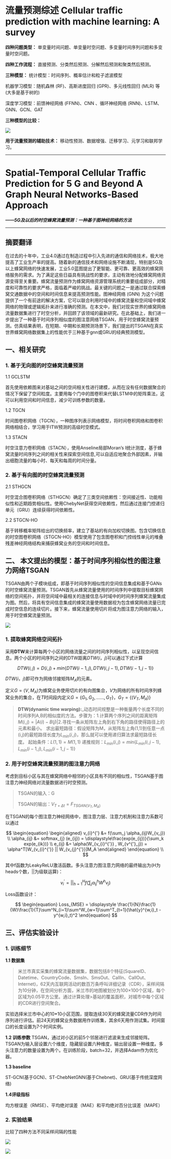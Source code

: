 # 流量预测综述 Cellular traffic prediction with machine learning: A survey

**四种问题类型：** 单变量时间问题、单变量时空问题、多变量时间序列问题和多变量时空问题。

**四种工作流程：** 直接预测、分类然后预测、分解然后预测和聚类然后预测。

**三种模型：** 
统计模型：时间序列、概率估计和粒子滤波模型

机器学习模型：随机森林 (RF)、高斯进度回归 (GPR)、多元线性回归 (MLR) 等(大多是基于树的)

深度学习模型：前馈神经网络 (FFNN)、CNN 、循环神经网络 (RNN)、LSTM、GNN、GCN、GAT


**三种模型的比较：**

![](image/20230815165717.png)

**用于流量预测的辅助技术：** 移动性预测、数据增强、迁移学习、元学习和联邦学习。

------------------------

# Spatial-Temporal Cellular Traffic Prediction for 5 G and Beyond A Graph Neural Networks-Based Approach

***——5G及以后的时空蜂窝流量预测：一种基于图神经网络的方法***

-----------------------

## 摘要翻译

在过去的十年中，工业4.0通过在制造过程中引入先进的通信和网络技术，极大地提高了工业生产率的提高。随着新的通信技术和网络设施不断涌现，特别是5G及以上蜂窝网络的快速发展，工业5.0蓝图提出了更智能、更可靠、更高效的蜂窝网络服务的需求。为了满足这些日益具有挑战性的要求，主动有效地分配蜂窝网络资源变得至关重要。蜂窝流量预测作为蜂窝网络资源管理系统的重要组成部分，对精度和可靠性的要求严格，面临着严峻的挑战。最关键的问题之一是通过联合探索蜂窝交通数据中的空间和时间信息来提高预测性能。图神经网络 (GNN) 为这个问题提供了一个有前途的解决方案，它可以联合利用时域中的蜂窝流量和空间域中蜂窝网络的物理或逻辑拓扑来进行准确的预测。在本文中，我们对现实世界的蜂窝网络流量数据集进行了时空分析，并回顾了该领域的最新研究。在此基础上，我们进一步提出了一种基于时间序列相似度的图注意网络TSGAN，用于时空蜂窝流量预测。仿真结果表明，在短期、中期和长期预测场景下，我们提出的TSGAN在真实世界蜂窝网络数据集上的性能优于三种基于gnn或GRU的经典预测模型。

## 一、相关研究

### 1. 基于无向图的时空蜂窝流量预测

1.1 GCLSTM

首先使用依赖图来对基站之间的空间相关性进行建模，从而在没有任何数据聚合的情况下保留了空间粒度。主要用每个门中的图卷积来代替LSTM中的矩阵乘法，这可以利用空间和时间信息，减少可训练参数的数量。

1.2 TGCN

时间图卷积网络（TGCN），一种图序列表示网络模型，将时间卷积网络和图卷积网络相结合，学习用于ITW预测的高级时空模式。

1.3 STACN

时空注意力卷积网络（STACN），使用Anseline局部Moran’s I统计测度，基于蜂窝流量时间序列之间的相关性来探索空间信息,可以自适应地聚合外部因素，并输出细胞流量的每小时、每天和每周的时间分量。

### 2. 基于有向图的时空蜂窝流量预测

2.1 STHGCN

时空混合图卷积网络（STHGCN）确定了三类空间依赖性：空间接近性、功能相似性和近期趋势相似性。使用ChebyNet获得空间依赖性，然后通过连接门控递归单元（GRU）连续获得时间依赖性。

2.2 STGCN-HO

基于转移概率矩阵给出的切换频率，建立了基站的有向加权切换图。包含切换信息的时空图卷积网络（STGCN-HO）模型使用了包含图卷积和门控线性单元的堆叠残差神经网络结构来捕获蜂窝业务的空间和时间信息。

## 二、 本文提出的模型：基于时间序列相似性的图注意力网络TSGAN

TSGAN由两个子模块组成，即基于时间序列相似性的空间信息集成和基于GANs的时空蜂窝流量预测。TSGAN首先从蜂窝流量使用的时间序列中提取目标蜂窝网络的空间拓扑，并将空间域中最相关的连接信息与时域中的时间序列蜂窝流量集成为图。然后，将具有空间信息集成的蜂窝流量使用数据视为包含蜂窝网络流量已完成时空信息的连续切片。接下来，蜂窝流量使用切片将成为图注意力网络的输入，用于时空蜂窝流量预测。

![](image/20230813105329.png)

### 1. 提取蜂窝网络空间拓扑

采用**DTW**来计算每两个小区的网络流量之间的时间序列相似性，以呈现空间信息。两个小区的时间序列之间的DTW距离$DTW(i，j)$可以通过下式计算

$$
    \begin{equation}
        DTW(i,j) = D(i,j) + min\{DTW(i-1,j),DTW(i,j-1),DTW(i-1,j-1)\}
    \end{equation}
$$

$DTW(i，j)$即可作为网络邻接矩阵$M_A$的元素。

定义$G = {(V,M_A)}$为蜂窝业务使用切片的有向图集合，$V$为网络的所有时间序列蜂窝业务的集合，在$T$时间段内定义$G = \{G_1,G_2,……,G_T\}$，$G_T = \{(V_T,M_A)\}$

> **DTW(dynamic time warping):**_动态时间规整是一种衡量两个长度不同的时间序列A,B的相似度的方法。步骤为：1.计算两个序列之间的距离矩阵$M(i,j)=|A(i)-B(j)|$2.寻找一条从矩阵左上角到右下角的路径使得路径上的元素和最小。
>求出最短路径：假设矩阵为M，从矩阵左上角(1,1)到任意一点(i,j)的最短路径长度为$L_{min}(i,j)$，那么就可以使用递归算法求最短路径长度。
>起始条件：$L(1,1)=M(1,1)$
>递推规则：$L_{min}(i,j)=min\{L_{min}(i,j-1),L_{min}(i-1,j),L_{min}(i-1,j-1)\}$

### 2. 用于时空蜂窝流量预测的图注意力网络

考虑到目标小区与其在蜂窝网络中相邻的小区具有不同的相似性，TSGAN基于图注意力神经网络对流量数据进行时空预测。

>TSGAN的输入：G
>
>TSGAN的输出：$V_{T+\Delta t} = F_{TSGAN({V_T,M_A})}$

在TSGAN的每个图注意力神经网络中，图注意力层、注意力机制和注意力系数可以通过

$$
    \begin{equation}
        \begin{aligned}
            v_{i}^{'} &= f(\sum_j \alpha_{ij}W_{v_j}) \\
            \alpha_{ij} &= softmax_{j} (e_{ij}) = \displaystyle\frac{exp(e_{ij})}{\sum_k exp(e_{ik})} \\
            e_{ij} &= \alpha(W_{v_{i}^{'}} , W_{v^{'}_j}) = \alpha^T[W_{v_{i}^{'}} || W_{v_{j}^{'}}]M_A 
        \end{aligned}
    \end{equation} \\
$$

其中f函数为LeakyReLU激活函数。多头注意力图注意力网络的最终输出为(H为heads个数，||为级联运算)：

$$
    \begin{equation}
    v^{'}_{i} = ||^{H}_{h=1}f(\sum_{j}\alpha^{h}_{ij}W^{h}v_{j})
    \end{equation}
$$

Loss函数设计：

$$
    \begin{equation}
        Loss_{MSE} = \displaystyle \frac{1}{N}\frac{1}{W}\frac{1}{T}\sum^N_{i=1}\sum^W_{w=1}\sum^T_{t=1}(\hat{y}^{w,i}_t - y^{w,i}_t)^2
    \end{equation}
$$

## 三、评估实验设计

### 1. 训练细节

**1.1 数据集**

>米兰市真实采集的蜂窝流量数据集，数据包括8个特征(SquareID、Datetime、CountryCode、SmsIn、SmsOut、CallIn、CallOut、Internet)，62天内互联网活动的数百万条呼叫详细记录（CDR），采样间隔为10分钟，在空间分析方面，米兰市的地图被划分为100×100个区域，每个区域为0.05平方公里。通过计算处理>基站的覆盖面积，对城市中每个区域的CDR进行空间聚合。

实验选择米兰市中心的10*10小区范围，提取连续30天的蜂窝流量CDR作为时间序列进行评估。前24天的蜂窝业务数据用作训练集，其余6天用作测试集。时间窗口的长度设置为7个时间实例。

**1.2 训练参数**
TSGAN，通过对小区的前5个邻居进行滤波来生成邻接矩阵。TSGAN为输入层设置六个维度，隐藏层设置六种维度，输出层设置一种维度。多头注意力的数量设置为两个。在训练阶段，batch=32，并选择Adam作为优化器。

**1.3 baseline**

ST-GCN(基于GCN)、ST-ChebNetGNN(基于Chebnet)、GRU(基于传统深度网络)

**1.4评级指标**

均方根误差（RMSE）、平均绝对误差（MAE）和平均绝对百分比误差（MAPE）

### 2. 实验结果

比较了四种方法不同采样间隔的性能

![](image/20230815163453.png)

![](image/20230815164031.png)






